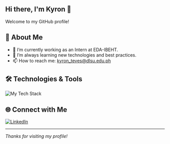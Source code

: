 ## Hi there, I'm Kyron 👋

Welcome to my GitHub profile!

## 🚀 About Me

- 🔭 I’m currently working as an Intern at EDA-IBEHT.
- 🌱 I’m always learning new technologies and best practices.
- 📫 How to reach me: [kyron_teves@dlsu.edu.ph](mailto:kyron_teves@dlsu.edu.ph)

## 🛠️ Technologies & Tools

<img src="https://skillicons.dev/icons?i=python,c,cpp,git,github,vscode,html" alt="My Tech Stack" />

## 🌐 Connect with Me

[![LinkedIn](https://img.shields.io/badge/LinkedIn-kyronteves-blue?logo=linkedin)](https://linkedin.com/in/kyronteves)

---

*Thanks for visiting my profile!*
